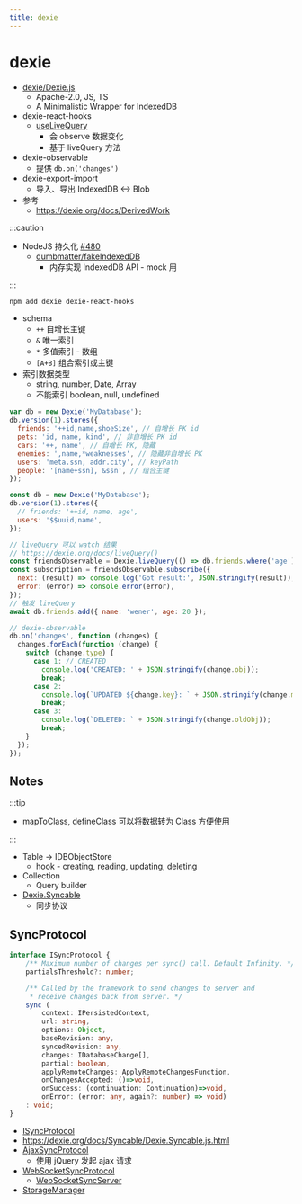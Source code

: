 ```yaml
---
title: dexie
---
```


# dexie

- [dexie/Dexie.js](https://github.com/dexie/Dexie.js)
  - Apache-2.0, JS, TS
  - A Minimalistic Wrapper for IndexedDB
- dexie-react-hooks
  - [useLiveQuery](<https://dexie.org/docs/dexie-react-hooks/useLiveQuery()>)
    - 会 observe 数据变化
    - 基于 liveQuery 方法
- dexie-observable
  - 提供 `db.on('changes')`
- dexie-export-import
  - 导入、导出 IndexedDB <-> Blob
- 参考
  - https://dexie.org/docs/DerivedWork

:::caution

- NodeJS 持久化 [#480](https://github.com/dexie/Dexie.js/issues/480)
  - [dumbmatter/fakeIndexedDB](https://github.com/dumbmatter/fakeIndexedDB)
    - 内存实现 IndexedDB API - mock 用

:::

```bash
npm add dexie dexie-react-hooks
```

- schema
  - `++` 自增长主键
  - `&` 唯一索引
  - `*` 多值索引 - 数组
  - `[A+B]` 组合索引或主键
- 索引数据类型
  - string, number, Date, Array
  - 不能索引 boolean, null, undefined

```js
var db = new Dexie('MyDatabase');
db.version(1).stores({
  friends: '++id,name,shoeSize', // 自增长 PK id
  pets: 'id, name, kind', // 非自增长 PK id
  cars: '++, name', // 自增长 PK, 隐藏
  enemies: ',name,*weaknesses', // 隐藏非自增长 PK
  users: 'meta.ssn, addr.city', // keyPath
  people: '[name+ssn], &ssn', // 组合主键
});
```

```js
const db = new Dexie('MyDatabase');
db.version(1).stores({
  // friends: '++id, name, age',
  users: '$$uuid,name',
});

// liveQuery 可以 watch 结果
// https://dexie.org/docs/liveQuery()
const friendsObservable = Dexie.liveQuery(() => db.friends.where('age').between(18, 25).toArray());
const subscription = friendsObservable.subscribe({
  next: (result) => console.log('Got result:', JSON.stringify(result)),
  error: (error) => console.error(error),
});
// 触发 liveQuery
await db.friends.add({ name: 'wener', age: 20 });

// dexie-observable
db.on('changes', function (changes) {
  changes.forEach(function (change) {
    switch (change.type) {
      case 1: // CREATED
        console.log('CREATED: ' + JSON.stringify(change.obj));
        break;
      case 2:
        console.log(`UPDATED ${change.key}: ` + JSON.stringify(change.mods));
        break;
      case 3:
        console.log(`DELETED: ` + JSON.stringify(change.oldObj));
        break;
    }
  });
});
```

## Notes

:::tip

- mapToClass, defineClass 可以将数据转为 Class 方便使用

:::

- Table -> IDBObjectStore
  - hook - creating, reading, updating, deleting
- Collection
  - Query builder
- [Dexie.Syncable](https://dexie.org/docs/Syncable/Dexie.Syncable.js)
  - 同步协议

## SyncProtocol

```ts
interface ISyncProtocol {
    /** Maximum number of changes per sync() call. Default Infinity. */
    partialsThreshold?: number;

    /** Called by the framework to send changes to server and
     * receive changes back from server. */
    sync (
        context: IPersistedContext,
        url: string,
        options: Object,
        baseRevision: any,
        syncedRevision: any,
        changes: IDatabaseChange[],
        partial: boolean,
        applyRemoteChanges: ApplyRemoteChangesFunction,
        onChangesAccepted: ()=>void,
        onSuccess: (continuation: Continuation)=>void,
        onError: (error: any, again?: number) => void)
    : void;
}
```

- [ISyncProtocol](https://dexie.org/docs/Syncable/Dexie.Syncable.ISyncProtocol)
- https://dexie.org/docs/Syncable/Dexie.Syncable.js.html
- [AjaxSyncProtocol](https://github.com/dexie/Dexie.js/blob/master/samples/remote-sync/ajax/AjaxSyncProtocol.js)
  - 使用 jQuery 发起 ajax 请求
- [WebSocketSyncProtocol](https://github.com/dexie/Dexie.js/blob/master/samples/remote-sync/websocket/WebSocketSyncProtocol.js)
  - [WebSocketSyncServer](https://github.com/dexie/Dexie.js/blob/master/samples/remote-sync/websocket/WebSocketSyncServer.js)
- [StorageManager](https://dexie.org/docs/StorageManager)
